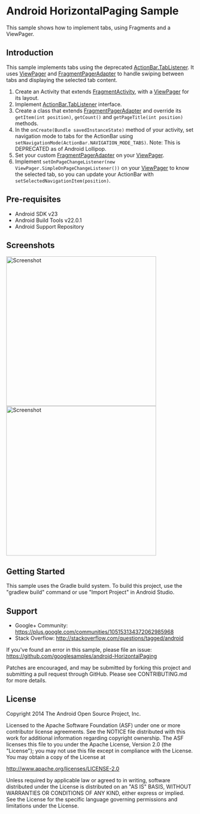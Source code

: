 
Android HorizontalPaging Sample
===================================

This sample shows how to implement tabs, using Fragments and a ViewPager.

Introduction
------------

This sample implements tabs using the deprecated [ActionBar.TabListener][1]. It uses [ViewPager][2] and
[FragmentPagerAdapter][3] to handle swiping between tabs and displaying the selected tab content.


1. Create an Activity that extends [FragmentActivity][4], with a [ViewPager][2] for its layout.
2. Implement [ActionBar.TabListener][1] interface.
3. Create a class that extends [FragmentPagerAdapter][3] and override its `getItem(int position)`,
`getCount()` and `getPageTitle(int position)` methods.
4. In the `onCreate(Bundle savedInstanceState)` method of your activity, set navigation mode to tabs for the
ActionBar using `setNavigationMode(ActionBar.NAVIGATION_MODE_TABS)`. Note: This is DEPRECATED as of Android
Lollipop.
5. Set your custom [FragmentPagerAdapter][3] on your [ViewPager][2].
6. Implement `setOnPageChangeListener(new ViewPager.SimpleOnPageChangeListener())` on your [ViewPager][2] to
know the selected tab, so you can update your ActionBar with `setSelectedNavigationItem(position)`.

[1]: http://developer.android.com/reference/android/support/v7/app/ActionBar.TabListener.html
[2]: http://developer.android.com/reference/android/support/v4/view/ViewPager.html
[3]: http://developer.android.com/reference/android/support/v4/app/FragmentPagerAdapter.html
[4]: http://developer.android.com/reference/android/support/v4/app/FragmentActivity.html

Pre-requisites
--------------

- Android SDK v23
- Android Build Tools v22.0.1
- Android Support Repository

Screenshots
-------------

<img src="screenshots/1-tab1.png" height="400" alt="Screenshot"/> <img src="screenshots/2-tab2.png" height="400" alt="Screenshot"/> 

Getting Started
---------------

This sample uses the Gradle build system. To build this project, use the
"gradlew build" command or use "Import Project" in Android Studio.

Support
-------

- Google+ Community: https://plus.google.com/communities/105153134372062985968
- Stack Overflow: http://stackoverflow.com/questions/tagged/android

If you've found an error in this sample, please file an issue:
https://github.com/googlesamples/android-HorizontalPaging

Patches are encouraged, and may be submitted by forking this project and
submitting a pull request through GitHub. Please see CONTRIBUTING.md for more details.

License
-------

Copyright 2014 The Android Open Source Project, Inc.

Licensed to the Apache Software Foundation (ASF) under one or more contributor
license agreements.  See the NOTICE file distributed with this work for
additional information regarding copyright ownership.  The ASF licenses this
file to you under the Apache License, Version 2.0 (the "License"); you may not
use this file except in compliance with the License.  You may obtain a copy of
the License at

http://www.apache.org/licenses/LICENSE-2.0

Unless required by applicable law or agreed to in writing, software
distributed under the License is distributed on an "AS IS" BASIS, WITHOUT
WARRANTIES OR CONDITIONS OF ANY KIND, either express or implied.  See the
License for the specific language governing permissions and limitations under
the License.
